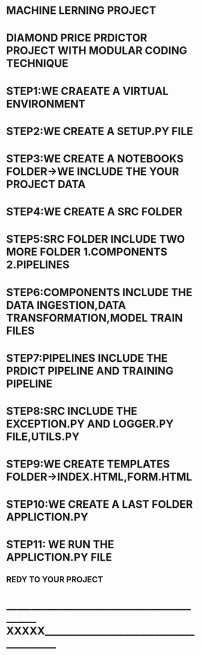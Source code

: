 # MACHINE LERNING PROJECT

# DIAMOND PRICE PRDICTOR PROJECT WITH MODULAR CODING TECHNIQUE

# STEP1:WE CRAEATE A VIRTUAL ENVIRONMENT
# STEP2:WE CREATE A SETUP.PY FILE
# STEP3:WE CREATE A NOTEBOOKS FOLDER->WE INCLUDE THE YOUR PROJECT DATA
# STEP4:WE CREATE A SRC FOLDER
# STEP5:SRC FOLDER INCLUDE TWO MORE FOLDER 1.COMPONENTS 2.PIPELINES
# STEP6:COMPONENTS INCLUDE THE DATA INGESTION,DATA TRANSFORMATION,MODEL TRAIN FILES
# STEP7:PIPELINES INCLUDE THE PRDICT PIPELINE AND TRAINING PIPELINE
# STEP8:SRC INCLUDE THE EXCEPTION.PY AND LOGGER.PY FILE,UTILS.PY
# STEP9:WE CREATE TEMPLATES FOLDER->INDEX.HTML,FORM.HTML
# STEP10:WE CREATE A LAST FOLDER APPLICTION.PY
# STEP11: WE RUN THE APPLICTION.PY FILE

## REDY TO YOUR PROJECT

# ___________________________________________ XXXXX________________________________________